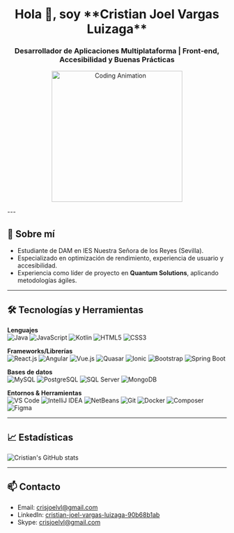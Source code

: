 <h1 align="center">Hola 👋, soy **Cristian Joel Vargas Luizaga**</h1>
<h3 align="center">Desarrollador de Aplicaciones Multiplataforma | Front‑end, Accesibilidad y Buenas Prácticas</h3>
<p align="center">
  <img src="https://media.giphy.com/media/LmNwrBhejkK9EFP504/giphy.gif" alt="Coding Animation" width="300"/>
</p>
---

## 🧠 Sobre mí

- Estudiante de DAM en IES Nuestra Señora de los Reyes (Sevilla).  
- Especializado en optimización de rendimiento, experiencia de usuario y accesibilidad.  
- Experiencia como líder de proyecto en **Quantum Solutions**, aplicando metodologías ágiles.

---

## 🛠️ Tecnologías y Herramientas

**Lenguajes**  
![Java](https://img.shields.io/badge/Java-%23ED8B00.svg?style=for-the-badge&logo=java&logoColor=white) ![JavaScript](https://img.shields.io/badge/JavaScript-F7DF1E?style=for-the-badge&logo=javascript&logoColor=black) ![Kotlin](https://img.shields.io/badge/Kotlin-0095D5.svg?style=for-the-badge&logo=Kotlin&logoColor=white) ![HTML5](https://img.shields.io/badge/HTML5-E34F26.svg?style=for-the-badge&logo=html5&logoColor=white) ![CSS3](https://img.shields.io/badge/CSS3-1572B6.svg?style=for-the-badge&logo=css3&logoColor=white)

**Frameworks/Librerías**  
![React.js](https://img.shields.io/badge/React.js-20232A?style=for-the-badge&logo=react&logoColor=61DAFB) ![Angular](https://img.shields.io/badge/Angular-DD0031?style=for-the-badge&logo=angular&logoColor=white) ![Vue.js](https://img.shields.io/badge/Vue.js-35495E?style=for-the-badge&logo=vue.js&logoColor=4FC08D) ![Quasar](https://img.shields.io/badge/Quasar-1976D2?style=for-the-badge&logo=quasar&logoColor=white) ![Ionic](https://img.shields.io/badge/Ionic-3880FF?style=for-the-badge&logo=ionic&logoColor=white) ![Bootstrap](https://img.shields.io/badge/Bootstrap-7952B3?style=for-the-badge&logo=bootstrap&logoColor=white) ![Spring Boot](https://img.shields.io/badge/Spring%20Boot-6DB33F?style=for-the-badge&logo=spring%20boot&logoColor=white)

**Bases de datos**  
![MySQL](https://img.shields.io/badge/MySQL-%2300f.svg?style=for-the-badge&logo=mysql&logoColor=white) ![PostgreSQL](https://img.shields.io/badge/PostgreSQL-%23336791.svg?style=for-the-badge&logo=postgresql&logoColor=white) ![SQL Server](https://img.shields.io/badge/SQL%20Server-CC2927?style=for-the-badge&logo=microsoft%20sql%20server&logoColor=white) ![MongoDB](https://img.shields.io/badge/MongoDB-%2347A248.svg?style=for-the-badge&logo=mongodb&logoColor=white)

**Entornos & Herramientas**  
![VS Code](https://img.shields.io/badge/VS%20Code-007ACC?style=for-the-badge&logo=visual-studio-code&logoColor=white) ![IntelliJ IDEA](https://img.shields.io/badge/IntelliJ%20IDEA-000000?style=for-the-badge&logo=intellij-idea&logoColor=white) ![NetBeans](https://img.shields.io/badge/NetBeans-0096D6?style=for-the-badge&logo=apache-netbeans&logoColor=white) ![Git](https://img.shields.io/badge/Git-F05032?style=for-the-badge&logo=git&logoColor=white) ![Docker](https://img.shields.io/badge/Docker-2496ED?style=for-the-badge&logo=docker&logoColor=white) ![Composer](https://img.shields.io/badge/Composer-EC4A3F?style=for-the-badge&logo=composer&logoColor=white) ![Figma](https://img.shields.io/badge/Figma-F24E1E?style=for-the-badge&logo=figma&logoColor=white)

---

## 📈 Estadísticas

![Cristian's GitHub stats](https://github-readme-stats.vercel.app/api?username=cristianjoelvl&show_icons=true&theme=github_dark)

---

## 📫 Contacto

- Email: crisjoelvl@gmail.com  
- LinkedIn: [cristian-joel-vargas-luizaga-90b68b1ab](https://linkedin.com/in/cristian-joel-vargas-luizaga-90b68b1ab)  
- Skype: crisjoelvl@gmail.com
